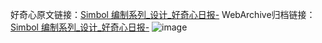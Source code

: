 好奇心原文链接：[Simbol 编制系列_设计_好奇心日报-](https://www.qdaily.com/articles/7352.html)
WebArchive归档链接：[Simbol 编制系列_设计_好奇心日报-](http://web.archive.org/web/20190623172250/https://www.qdaily.com/articles/7352.html)
![image](http://ww3.sinaimg.cn/large/007d5XDply1g3wihzqs2kj30u03z6nnh)